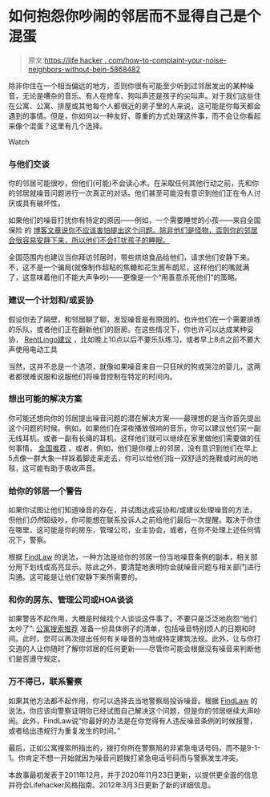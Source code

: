 # 如何抱怨你吵闹的邻居而不显得自己是个混蛋

> 原文:[https://life hacker . com/how-to-complaint-your-noise-neighbors-without-bein-5868482](https://lifehacker.com/how-to-complain-about-your-noisy-neighbors-without-bein-5868482)

除非你住在一个相当偏远的地方，否则你很有可能至少听到过邻居发出的某种噪音，无论是嘈杂的音乐、有人在修车、狗叫声还是孩子的尖叫声。对于我们这些住在公寓、公寓、排屋或其他每个人都很近的房子里的人来说，这可能是你每天都会遇到的事情。但是，你如何以一种友好、尊重的方式处理这件事，而不会让你看起来像个混蛋？这里有几个选择。

Watch

### **与他们交谈**

你的邻居可能很吵，但他们(可能)不会读心术。在采取任何其他行动之前，先和你的邻居就噪音问题进行一次真正的对话。他们甚至可能没有意识到他们正在令人讨厌或具有破坏性。

如果他们的噪音打扰你有特定的原因——例如，一个需要睡觉的小孩——来自全国保险 的 [博客文章说你不应该害怕提出这个问题。除非他们是怪物，否则你的邻居会很容易安静下来，所以他们不会打扰孩子的睡眠。](https://blog.nationwide.com/dealing-with-noisy-neighbors/)

全国范围内也建议当你拜访邻居时，带些烘焙食品给他们，请求他们安静下来。不，这不是一个骗局(就像制作超粘的焦糖和花生酱布朗尼，这样他们的嘴就满了，这意味着他们不能大声争吵)——更像是一个“用善意杀死他们”的策略。

### **建议一个计划和/或妥协**

假设你去了隔壁，和邻居聊了聊，发现噪音是有原因的。也许他们在一个需要排练的乐队，或者他们正在翻新他们的厨房。在这些情况下，你也许可以达成某种妥协， [RentLingo建议](https://www.rentlingo.com/how-to-deal-with-noisy-neighbors) ，比如晚上10点以后不要乐队练习，或者早上8点之前不要大声使用电动工具

当然，这并不总是一个选项，就像如果噪音来自一只狂吠的狗或哭泣的婴儿，这两者都很难说服和说服他们将噪音控制在特定的时间内。

### **想出可能的解决方案**

你可能还想向你的邻居提出噪音问题的潜在解决方案——最理想的是当你首先提出这个问题的时候。例如，如果他们在深夜播放很响的音乐，你可以建议他们买一副无线耳机，或者一副有长绳的耳机，这样他们就可以继续在家里做他们需要做的任何事情， [全国推荐](https://blog.nationwide.com/dealing-with-noisy-neighbors/) 。或者，例如，他们是你楼上的邻居，没有意识到他们在早上5点像一群大象一样跺着脚走来走去，你可以给他们指一双舒适的拖鞋或时尚的地毯，这可能有助于吸收声音。

### 给你的邻居一个警告

如果你试图让他们知道噪音的存在，并试图达成妥协和/或建议处理噪音的方法，但他们*仍然*超级吵，你可能想在联系投诉人之前给他们最后一次提醒。取决于你住在哪里，这可能是你的房东，管理公司，业主协会，或者，在你不处理上述任何情况下，警察。

根据 [FindLaw](https://realestate.findlaw.com/neighbors/what-to-do-about-a-neighbor-s-noise-faqs.html) 的说法，一种方法是给你的邻居一份当地噪音条例的副本，相关部分用下划线或高亮显示。除此之外，要清楚地表明你会就噪音问题与相关部门进行沟通。这可能是让他们安静下来所需要的。

### **和你的房东、管理公司或HOA谈谈**

如果警告不起作用，大概是时候找个人谈谈这件事了。不要只是泛泛地抱怨“他们太吵了”: [公寓搜索推荐](https://blog.apartmentsearch.com/apartment-life-2/dealing-with-noisy-neighbors-for-good/) 准备一份具体例子的清单，包括噪音特别烦人的日期和时间。此时，您可以再次提出任何有关噪音的当地或特定建筑法规。此外，让与你打交道的人让你随时了解你邻居的任何更新——尽管你可能会根据没有噪音来判断他们是否遵守规定。

### **万不得已，联系警察**

如果其他方法都不起作用，你可以选择去当地警察局投诉噪音。根据 [FindLaw](https://realestate.findlaw.com/neighbors/what-to-do-about-a-neighbor-s-noise-faqs.html) 的说法，你应该向警察证明你已经试图自己解决这个问题，但是你的邻居继续大声吵闹。此外，FindLaw说“你最好的办法是在你觉得有人违反噪音条例的时候报警，或者给出违规行为重复发生的时间。”

最后，正如公寓搜索所指出的，拨打你所在警察局的非紧急电话号码，而不是9-1-1。你肯定不想一开始就因为噪音问题拨打紧急电话号码而与警察发生冲突。

本故事最初发表于2011年12月，并于2020年11月23日更新，以提供更全面的信息并符合Lifehacker风格指南。2012年3月3日更新了新的详细信息。